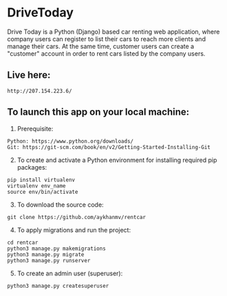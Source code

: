 # DriveToday

Drive Today is a Python (Django) based car renting web application, where company users can register to list their cars to reach more clients and manage their cars. At the same time, customer users can create a "customer" account in order to rent cars listed by the company users.

## Live here:

```
http://207.154.223.6/
```

## To launch this app on your local machine:

1. Prerequisite:
```
Python: https://www.python.org/downloads/
Git: https://git-scm.com/book/en/v2/Getting-Started-Installing-Git
```
2. To create and activate a Python environment for installing required pip packages:
```
pip install virtualenv
virtualenv env_name
source env/bin/activate
```
3. To download the source code: 
```
git clone https://github.com/aykhanmv/rentcar
```
4. To apply migrations and run the project:
```
cd rentcar
python3 manage.py makemigrations
python3 manage.py migrate
python3 manage.py runserver
```
5. To create an admin user (superuser):
```
python3 manage.py createsuperuser
```
